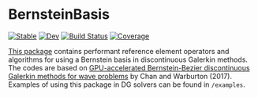 # BernsteinBasis

[![Stable](https://img.shields.io/badge/docs-stable-blue.svg)](https://vincentxwang.github.io/BernsteinBasis.jl/stable/)
[![Dev](https://img.shields.io/badge/docs-dev-blue.svg)](https://vincentxwang.github.io/BernsteinBasis.jl/dev/)
[![Build Status](https://github.com/vincentxwang/BernsteinBasis.jl/actions/workflows/CI.yml/badge.svg?branch=main)](https://github.com/vincentxwang/BernsteinBasis.jl/actions/workflows/CI.yml?query=branch%3Amain)
[![Coverage](https://codecov.io/gh/vincentxwang/BernsteinBasis.jl/branch/main/graph/badge.svg)](https://codecov.io/gh/vincentxwang/BernsteinBasis.jl)

[This package](https://github.com/vincentxwang/BernsteinBasis.jl) contains performant reference element operators and algorithms for using a Bernstein basis in discontinuous Galerkin methods. The codes are based on [GPU-accelerated Bernstein-Bezier discontinuous Galerkin methods for wave problems](https://arxiv.org/abs/1512.06025) by Chan and Warburton (2017). Examples of using this package in DG solvers can be found in `/examples`.